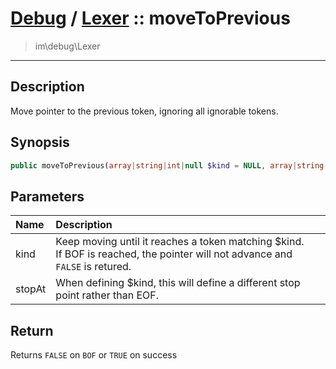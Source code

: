 # [Debug](debug.md) / [Lexer](debug-Lexer.md) :: moveToPrevious
 > im\debug\Lexer
____

## Description
Move pointer to the previous token, ignoring all ignorable tokens.

## Synopsis
```php
public moveToPrevious(array|string|int|null $kind = NULL, array|string|int $stopAt = ' '): bool
```

## Parameters
| Name | Description |
| :--- | :---------- |
| kind | Keep moving until it reaches a token matching $kind.<br />If BOF is reached, the pointer will not advance and `FALSE` is retured. |
| stopAt | When defining $kind, this will define a different stop point rather than EOF. |

## Return
Returns `FALSE` on `BOF` or `TRUE` on success
